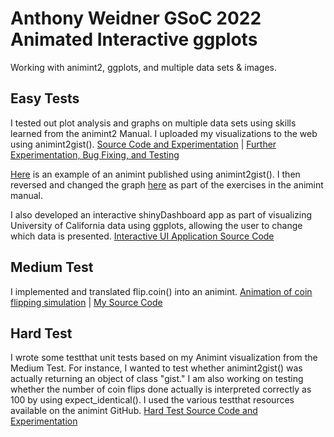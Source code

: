 # Anthony Weidner GSoC 2022 Animated Interactive ggplots
Working with animint2, ggplots, and multiple data sets & images.

## Easy Tests
I tested out plot analysis and graphs on multiple data sets using skills learned from the animint2 Manual. I uploaded my visualizations to the web using animint2gist(). 
[Source Code and Experimentation](https://github.com/AnthonyWeidner/rstats-gsoc2022-animint2-ggplots/blob/main/Easy%20Tests.Rmd) | [Further Experimentation, Bug Fixing, and Testing](https://github.com/AnthonyWeidner/rstats-gsoc2022-animint2-ggplots/tree/main/Easy%20Tests%20and%20Further%20Testing) 

[Here](http://bl.ocks.org/AnthonyWeidner/raw/b4fea91dbd238e16c4409b6d30aad0bb/) is an example of an animint published using animint2gist(). I then reversed and changed the graph [here](http://bl.ocks.org/AnthonyWeidner/raw/92002723f587bebeb1448049dbc189da/) as part of the exercises in the animint manual. 

I also developed an interactive shinyDashboard app as part of visualizing University of California data using ggplots, allowing the user to change which data is presented. [Interactive UI Application Source Code](https://github.com/AnthonyWeidner/rstats-gsoc2022-animint2-ggplots/blob/main/Interactive%20UI%20Program.Rmd)

## Medium Test
I implemented and translated flip.coin() into an animint. [Animation of coin flipping simulation](http://bl.ocks.org/AnthonyWeidner/raw/1b5acc50d6c8a70dc8dc037338593efe/) | [My Source Code](https://github.com/AnthonyWeidner/rstats-gsoc2022-animint2-ggplots/blob/main/Medium%20Test%20flip.coin()%20implementation%20.Rmd)

## Hard Test
I wrote some testthat unit tests based on my Animint visualization from the Medium Test. For instance, I wanted to test whether animint2gist() was actually returning an object of class "gist." I am also working on testing whether the number of coin flips done actually is interpreted correctly as 100 by using expect_identical(). I used the various testthat resources available on the animint GitHub. [Hard Test Source Code and Experimentation](https://github.com/AnthonyWeidner/rstats-gsoc2022-animint2-ggplots/blob/main/Hard%20Test%20(Unit%20Testing).Rmd)
